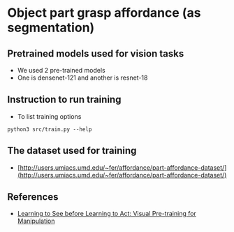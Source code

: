 # Object part grasp affordance (as segmentation)

## Pretrained models used for vision tasks
* We used 2 pre-trained models
* One is densenet-121 and another is resnet-18

## Instruction to run training
* To list training options
```
python3 src/train.py --help
```

## The dataset used for training
* [http://users.umiacs.umd.edu/~fer/affordance/part-affordance-dataset/](http://users.umiacs.umd.edu/~fer/affordance/part-affordance-dataset/)

## References
* [Learning to See before Learning to Act: Visual Pre-training for Manipulation](http://yenchenlin.me/vision2action/)
